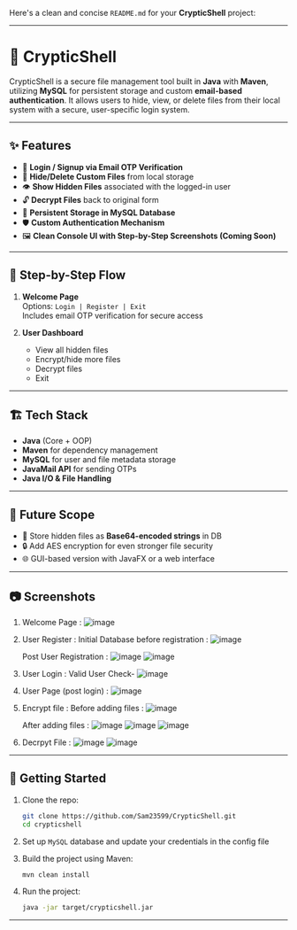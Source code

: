 Here's a clean and concise `README.md` for your **CrypticShell** project:

---

# 🔐 CrypticShell

CrypticShell is a secure file management tool built in **Java** with **Maven**, utilizing **MySQL** for persistent storage and custom **email-based authentication**. It allows users to hide, view, or delete files from their local system with a secure, user-specific login system.

---

## ✨ Features

- 🔑 **Login / Signup via Email OTP Verification**  
- 📁 **Hide/Delete Custom Files** from local storage  
- 👁️ **Show Hidden Files** associated with the logged-in user  
- 🔓 **Decrypt Files** back to original form  
- 💽 **Persistent Storage in MySQL Database**  
- 🛡️ **Custom Authentication Mechanism**  
- 🖼️ **Clean Console UI with Step-by-Step Screenshots (Coming Soon)**  

---

## 📌 Step-by-Step Flow

1. **Welcome Page**  
   Options: `Login | Register | Exit`  
   Includes email OTP verification for secure access

2. **User Dashboard**  
   - View all hidden files  
   - Encrypt/hide more files  
   - Decrypt files  
   - Exit  

---

## 🏗️ Tech Stack

- **Java** (Core + OOP)
- **Maven** for dependency management
- **MySQL** for user and file metadata storage
- **JavaMail API** for sending OTPs
- **Java I/O & File Handling**

---

## 🔮 Future Scope

- 🔐 Store hidden files as **Base64-encoded strings** in DB  
- 🔒 Add AES encryption for even stronger file security  
- 🌐 GUI-based version with JavaFX or a web interface  

---

## 📷 Screenshots

1. Welcome Page : 
   ![image](https://github.com/user-attachments/assets/4b6be9e8-b507-42ad-bd41-aedafc927670)

2. User Register :
   Initial Database before registration : 
      ![image](https://github.com/user-attachments/assets/13ebd333-5635-422a-b90f-db6384204a5c)

   Post User Registration : 
      ![image](https://github.com/user-attachments/assets/2a0876f8-1b47-457d-b45d-af834a785ff3)
      ![image](https://github.com/user-attachments/assets/6e62b514-1de2-4f02-abfc-d70df2331c50)

3. User Login :
   Valid User Check-
      ![image](https://github.com/user-attachments/assets/240760e0-6ce2-4813-b595-7df237116151)

4. User Page (post login) :
   ![image](https://github.com/user-attachments/assets/01536de2-44d6-4338-8828-000a1c53b67c)

5. Encrypt file :
   Before adding files :
      ![image](https://github.com/user-attachments/assets/9508d6ad-ca4e-4b5c-b1e2-c15358514853)

   After adding files :
      ![image](https://github.com/user-attachments/assets/cc4f88f3-8bd0-4328-b094-4d56bb859a0b)
      ![image](https://github.com/user-attachments/assets/d5436980-f9a4-4f56-9614-83c691be2b94)
      ![image](https://github.com/user-attachments/assets/33f167d0-7994-423d-b429-3fa7333f3af7)

6. Decrpyt File :
   ![image](https://github.com/user-attachments/assets/0b116159-be58-4595-abb9-3fa6474b4546)
   ![image](https://github.com/user-attachments/assets/57f79b13-a073-4fdc-9866-def1644779c4)


---

## 🚀 Getting Started

1. Clone the repo:
   ```bash
   git clone https://github.com/Sam23599/CrypticShell.git
   cd crypticshell
   ```

2. Set up `MySQL` database and update your credentials in the config file

3. Build the project using Maven:
   ```bash
   mvn clean install
   ```

4. Run the project:
   ```bash
   java -jar target/crypticshell.jar
   ```

---

